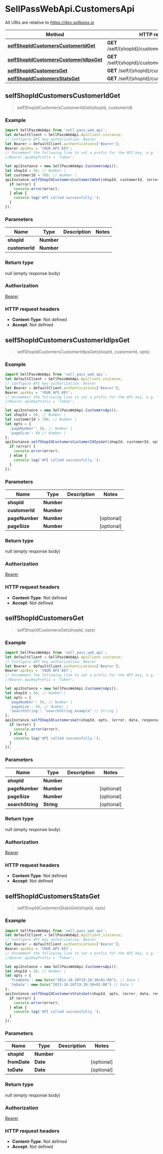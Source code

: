 # SellPassWebApi.CustomersApi

All URIs are relative to *https://dev.sellpass.io*

Method | HTTP request | Description
------------- | ------------- | -------------
[**selfShopIdCustomersCustomerIdGet**](CustomersApi.md#selfShopIdCustomersCustomerIdGet) | **GET** /self/{shopId}/customers/{customerId} | 
[**selfShopIdCustomersCustomerIdIpsGet**](CustomersApi.md#selfShopIdCustomersCustomerIdIpsGet) | **GET** /self/{shopId}/customers/{customerId}/ips | 
[**selfShopIdCustomersGet**](CustomersApi.md#selfShopIdCustomersGet) | **GET** /self/{shopId}/customers | 
[**selfShopIdCustomersStatsGet**](CustomersApi.md#selfShopIdCustomersStatsGet) | **GET** /self/{shopId}/customers/stats | 



## selfShopIdCustomersCustomerIdGet

> selfShopIdCustomersCustomerIdGet(shopId, customerId)



### Example

```javascript
import SellPassWebApi from 'sell_pass_web_api';
let defaultClient = SellPassWebApi.ApiClient.instance;
// Configure API key authorization: Bearer
let Bearer = defaultClient.authentications['Bearer'];
Bearer.apiKey = 'YOUR API KEY';
// Uncomment the following line to set a prefix for the API key, e.g. "Token" (defaults to null)
//Bearer.apiKeyPrefix = 'Token';

let apiInstance = new SellPassWebApi.CustomersApi();
let shopId = 56; // Number | 
let customerId = 789; // Number | 
apiInstance.selfShopIdCustomersCustomerIdGet(shopId, customerId, (error, data, response) => {
  if (error) {
    console.error(error);
  } else {
    console.log('API called successfully.');
  }
});
```

### Parameters


Name | Type | Description  | Notes
------------- | ------------- | ------------- | -------------
 **shopId** | **Number**|  | 
 **customerId** | **Number**|  | 

### Return type

null (empty response body)

### Authorization

[Bearer](../README.md#Bearer)

### HTTP request headers

- **Content-Type**: Not defined
- **Accept**: Not defined


## selfShopIdCustomersCustomerIdIpsGet

> selfShopIdCustomersCustomerIdIpsGet(shopId, customerId, opts)



### Example

```javascript
import SellPassWebApi from 'sell_pass_web_api';
let defaultClient = SellPassWebApi.ApiClient.instance;
// Configure API key authorization: Bearer
let Bearer = defaultClient.authentications['Bearer'];
Bearer.apiKey = 'YOUR API KEY';
// Uncomment the following line to set a prefix for the API key, e.g. "Token" (defaults to null)
//Bearer.apiKeyPrefix = 'Token';

let apiInstance = new SellPassWebApi.CustomersApi();
let shopId = 56; // Number | 
let customerId = 789; // Number | 
let opts = {
  'pageNumber': 56, // Number | 
  'pageSize': 56 // Number | 
};
apiInstance.selfShopIdCustomersCustomerIdIpsGet(shopId, customerId, opts, (error, data, response) => {
  if (error) {
    console.error(error);
  } else {
    console.log('API called successfully.');
  }
});
```

### Parameters


Name | Type | Description  | Notes
------------- | ------------- | ------------- | -------------
 **shopId** | **Number**|  | 
 **customerId** | **Number**|  | 
 **pageNumber** | **Number**|  | [optional] 
 **pageSize** | **Number**|  | [optional] 

### Return type

null (empty response body)

### Authorization

[Bearer](../README.md#Bearer)

### HTTP request headers

- **Content-Type**: Not defined
- **Accept**: Not defined


## selfShopIdCustomersGet

> selfShopIdCustomersGet(shopId, opts)



### Example

```javascript
import SellPassWebApi from 'sell_pass_web_api';
let defaultClient = SellPassWebApi.ApiClient.instance;
// Configure API key authorization: Bearer
let Bearer = defaultClient.authentications['Bearer'];
Bearer.apiKey = 'YOUR API KEY';
// Uncomment the following line to set a prefix for the API key, e.g. "Token" (defaults to null)
//Bearer.apiKeyPrefix = 'Token';

let apiInstance = new SellPassWebApi.CustomersApi();
let shopId = 56; // Number | 
let opts = {
  'pageNumber': 56, // Number | 
  'pageSize': 56, // Number | 
  'searchString': "searchString_example" // String | 
};
apiInstance.selfShopIdCustomersGet(shopId, opts, (error, data, response) => {
  if (error) {
    console.error(error);
  } else {
    console.log('API called successfully.');
  }
});
```

### Parameters


Name | Type | Description  | Notes
------------- | ------------- | ------------- | -------------
 **shopId** | **Number**|  | 
 **pageNumber** | **Number**|  | [optional] 
 **pageSize** | **Number**|  | [optional] 
 **searchString** | **String**|  | [optional] 

### Return type

null (empty response body)

### Authorization

[Bearer](../README.md#Bearer)

### HTTP request headers

- **Content-Type**: Not defined
- **Accept**: Not defined


## selfShopIdCustomersStatsGet

> selfShopIdCustomersStatsGet(shopId, opts)



### Example

```javascript
import SellPassWebApi from 'sell_pass_web_api';
let defaultClient = SellPassWebApi.ApiClient.instance;
// Configure API key authorization: Bearer
let Bearer = defaultClient.authentications['Bearer'];
Bearer.apiKey = 'YOUR API KEY';
// Uncomment the following line to set a prefix for the API key, e.g. "Token" (defaults to null)
//Bearer.apiKeyPrefix = 'Token';

let apiInstance = new SellPassWebApi.CustomersApi();
let shopId = 56; // Number | 
let opts = {
  'fromDate': new Date("2013-10-20T19:20:30+01:00"), // Date | 
  'toDate': new Date("2013-10-20T19:20:30+01:00") // Date | 
};
apiInstance.selfShopIdCustomersStatsGet(shopId, opts, (error, data, response) => {
  if (error) {
    console.error(error);
  } else {
    console.log('API called successfully.');
  }
});
```

### Parameters


Name | Type | Description  | Notes
------------- | ------------- | ------------- | -------------
 **shopId** | **Number**|  | 
 **fromDate** | **Date**|  | [optional] 
 **toDate** | **Date**|  | [optional] 

### Return type

null (empty response body)

### Authorization

[Bearer](../README.md#Bearer)

### HTTP request headers

- **Content-Type**: Not defined
- **Accept**: Not defined

